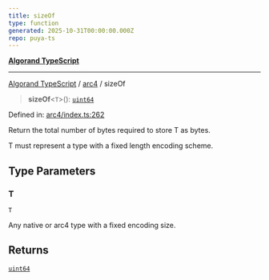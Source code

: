 ```yaml
---
title: sizeOf
type: function
generated: 2025-10-31T00:00:00.000Z
repo: puya-ts
---
```


[**Algorand TypeScript**](docs/_md/README)

---

[Algorand TypeScript](docs/_md/modules) / [arc4](/reference/algorand-typescript/api/arc4/readme/) / sizeOf

> **sizeOf**\<`T`\>(): [`uint64`](/reference/algorand-typescript/api/index/type-aliases/uint64/)

Defined in: [arc4/index.ts:262](https://github.com/algorandfoundation/puya-ts/blob/main/packages/algo-ts/src/arc4/index.ts#L262)

Return the total number of bytes required to store T as bytes.

T must represent a type with a fixed length encoding scheme.

## Type Parameters

### T

`T`

Any native or arc4 type with a fixed encoding size.

## Returns

[`uint64`](/reference/algorand-typescript/api/index/type-aliases/uint64/)
